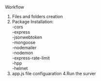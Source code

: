 Workflow

1. Files and folders creation
2. Package Installation: </br>
   -cors</br>
   -express</br>
   -jsonwebtoken</br>
   -mongoose</br>
   -nodemailer</br>
   -nodemon</br>
   -express-rate-limit</br>
   -hpp</br>
   -helmet</br>
3. app.js file configuaration
   4.Run the surver
